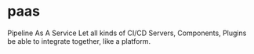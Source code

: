 # paas
Pipeline As A Service
Let all kinds of CI/CD Servers, Components, Plugins be able to integrate together, like a platform.
